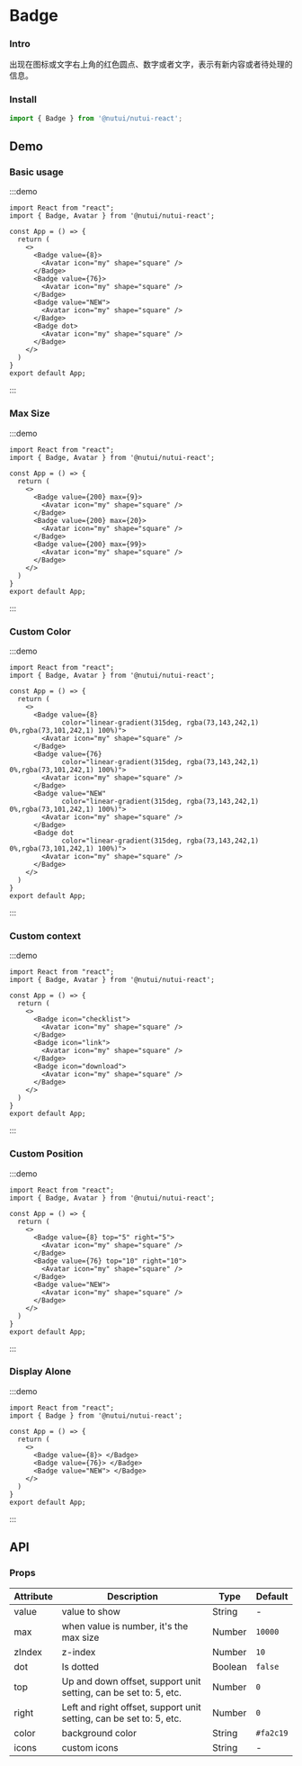 # Badge

### Intro

出现在图标或文字右上角的红色圆点、数字或者文字，表示有新内容或者待处理的信息。

### Install

``` javascript
import { Badge } from '@nutui/nutui-react';
```

## Demo

### Basic usage

:::demo

```tsx
import React from "react";
import { Badge, Avatar } from '@nutui/nutui-react';

const App = () => {
  return (
    <>
      <Badge value={8}>
        <Avatar icon="my" shape="square" />
      </Badge>
      <Badge value={76}>
        <Avatar icon="my" shape="square" />
      </Badge>
      <Badge value="NEW">
        <Avatar icon="my" shape="square" />
      </Badge>
      <Badge dot>
        <Avatar icon="my" shape="square" />
      </Badge>
    </>
  )
}
export default App;
```

:::

### Max Size

:::demo

```tsx
import React from "react";
import { Badge, Avatar } from '@nutui/nutui-react';

const App = () => {
  return (
    <>
      <Badge value={200} max={9}>
        <Avatar icon="my" shape="square" />
      </Badge>
      <Badge value={200} max={20}>
        <Avatar icon="my" shape="square" />
      </Badge>
      <Badge value={200} max={99}>
        <Avatar icon="my" shape="square" />
      </Badge>
    </>
  )
}
export default App;
```

:::

### Custom Color

:::demo

```tsx
import React from "react";
import { Badge, Avatar } from '@nutui/nutui-react';

const App = () => {
  return (
    <>
      <Badge value={8}
             color="linear-gradient(315deg, rgba(73,143,242,1) 0%,rgba(73,101,242,1) 100%)">
        <Avatar icon="my" shape="square" />
      </Badge>
      <Badge value={76}
             color="linear-gradient(315deg, rgba(73,143,242,1) 0%,rgba(73,101,242,1) 100%)">
        <Avatar icon="my" shape="square" />
      </Badge>
      <Badge value="NEW"
             color="linear-gradient(315deg, rgba(73,143,242,1) 0%,rgba(73,101,242,1) 100%)">
        <Avatar icon="my" shape="square" />
      </Badge>
      <Badge dot
             color="linear-gradient(315deg, rgba(73,143,242,1) 0%,rgba(73,101,242,1) 100%)">
        <Avatar icon="my" shape="square" />
      </Badge>
    </>
  )
}
export default App;
```

:::

### Custom context

:::demo

```tsx
import React from "react";
import { Badge, Avatar } from '@nutui/nutui-react';

const App = () => {
  return (
    <>
      <Badge icon="checklist">
        <Avatar icon="my" shape="square" />
      </Badge>
      <Badge icon="link">
        <Avatar icon="my" shape="square" />
      </Badge>
      <Badge icon="download">
        <Avatar icon="my" shape="square" />
      </Badge>
    </>
  )
}
export default App;
```

:::

### Custom Position

:::demo

```tsx
import React from "react";
import { Badge, Avatar } from '@nutui/nutui-react';

const App = () => {
  return (
    <>
      <Badge value={8} top="5" right="5">
        <Avatar icon="my" shape="square" />
      </Badge>
      <Badge value={76} top="10" right="10">
        <Avatar icon="my" shape="square" />
      </Badge>
      <Badge value="NEW">
        <Avatar icon="my" shape="square" />
      </Badge>
    </>
  )
}
export default App;
```

:::

### Display Alone

:::demo

```tsx
import React from "react";
import { Badge } from '@nutui/nutui-react';

const App = () => {
  return (
    <>
      <Badge value={8}> </Badge>
      <Badge value={76}> </Badge>
      <Badge value="NEW"> </Badge>
    </>
  )
}
export default App;
```

:::

## API

### Props

| Attribute    | Description                                       | Type    | Default    |
|---------|--------------------------------------------|---------|-----------|
| value   | value to show                                 | String  | -         |
| max     | when value is number, it's the max size                     | Number  | `10000`   |
| zIndex |  z-index                          | Number  | `10`      |
| dot     | Is dotted    | Boolean | `false`   |
| top     | Up and down offset, support unit setting, can be set to: 5, etc. | Number  | `0`       |
| right   | Left and right offset, support unit setting, can be set to: 5, etc. | Number  | `0`       |
| color   | background color                                | String  | `#fa2c19` |
| icons   | custom icons                               | String  | - |




